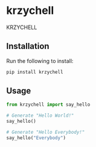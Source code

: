 # krzychell
KRZYCHELL

## Installation
Run the following to install:

```python
pip install krzychell
```

## Usage
```python
from krzychell import say_hello

# Generate "Hello World!"
say_hello()

# Generate "Hello Everybody!"
say_hello("Everybody")
```